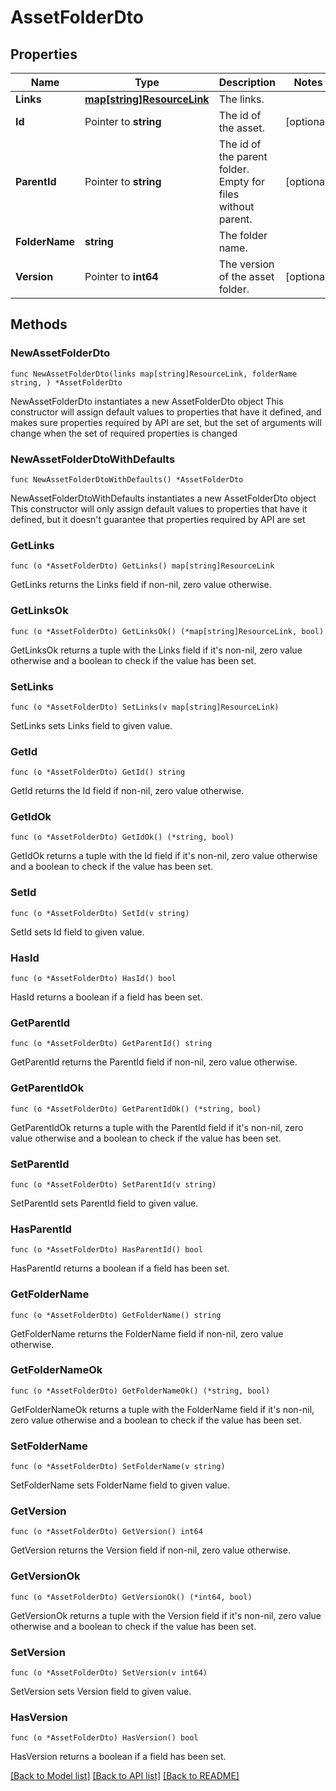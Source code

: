 # AssetFolderDto

## Properties

Name | Type | Description | Notes
------------ | ------------- | ------------- | -------------
**Links** | [**map[string]ResourceLink**](ResourceLink.md) | The links. | 
**Id** | Pointer to **string** | The id of the asset. | [optional] 
**ParentId** | Pointer to **string** | The id of the parent folder. Empty for files without parent. | [optional] 
**FolderName** | **string** | The folder name. | 
**Version** | Pointer to **int64** | The version of the asset folder. | [optional] 

## Methods

### NewAssetFolderDto

`func NewAssetFolderDto(links map[string]ResourceLink, folderName string, ) *AssetFolderDto`

NewAssetFolderDto instantiates a new AssetFolderDto object
This constructor will assign default values to properties that have it defined,
and makes sure properties required by API are set, but the set of arguments
will change when the set of required properties is changed

### NewAssetFolderDtoWithDefaults

`func NewAssetFolderDtoWithDefaults() *AssetFolderDto`

NewAssetFolderDtoWithDefaults instantiates a new AssetFolderDto object
This constructor will only assign default values to properties that have it defined,
but it doesn't guarantee that properties required by API are set

### GetLinks

`func (o *AssetFolderDto) GetLinks() map[string]ResourceLink`

GetLinks returns the Links field if non-nil, zero value otherwise.

### GetLinksOk

`func (o *AssetFolderDto) GetLinksOk() (*map[string]ResourceLink, bool)`

GetLinksOk returns a tuple with the Links field if it's non-nil, zero value otherwise
and a boolean to check if the value has been set.

### SetLinks

`func (o *AssetFolderDto) SetLinks(v map[string]ResourceLink)`

SetLinks sets Links field to given value.


### GetId

`func (o *AssetFolderDto) GetId() string`

GetId returns the Id field if non-nil, zero value otherwise.

### GetIdOk

`func (o *AssetFolderDto) GetIdOk() (*string, bool)`

GetIdOk returns a tuple with the Id field if it's non-nil, zero value otherwise
and a boolean to check if the value has been set.

### SetId

`func (o *AssetFolderDto) SetId(v string)`

SetId sets Id field to given value.

### HasId

`func (o *AssetFolderDto) HasId() bool`

HasId returns a boolean if a field has been set.

### GetParentId

`func (o *AssetFolderDto) GetParentId() string`

GetParentId returns the ParentId field if non-nil, zero value otherwise.

### GetParentIdOk

`func (o *AssetFolderDto) GetParentIdOk() (*string, bool)`

GetParentIdOk returns a tuple with the ParentId field if it's non-nil, zero value otherwise
and a boolean to check if the value has been set.

### SetParentId

`func (o *AssetFolderDto) SetParentId(v string)`

SetParentId sets ParentId field to given value.

### HasParentId

`func (o *AssetFolderDto) HasParentId() bool`

HasParentId returns a boolean if a field has been set.

### GetFolderName

`func (o *AssetFolderDto) GetFolderName() string`

GetFolderName returns the FolderName field if non-nil, zero value otherwise.

### GetFolderNameOk

`func (o *AssetFolderDto) GetFolderNameOk() (*string, bool)`

GetFolderNameOk returns a tuple with the FolderName field if it's non-nil, zero value otherwise
and a boolean to check if the value has been set.

### SetFolderName

`func (o *AssetFolderDto) SetFolderName(v string)`

SetFolderName sets FolderName field to given value.


### GetVersion

`func (o *AssetFolderDto) GetVersion() int64`

GetVersion returns the Version field if non-nil, zero value otherwise.

### GetVersionOk

`func (o *AssetFolderDto) GetVersionOk() (*int64, bool)`

GetVersionOk returns a tuple with the Version field if it's non-nil, zero value otherwise
and a boolean to check if the value has been set.

### SetVersion

`func (o *AssetFolderDto) SetVersion(v int64)`

SetVersion sets Version field to given value.

### HasVersion

`func (o *AssetFolderDto) HasVersion() bool`

HasVersion returns a boolean if a field has been set.


[[Back to Model list]](../README.md#documentation-for-models) [[Back to API list]](../README.md#documentation-for-api-endpoints) [[Back to README]](../README.md)


